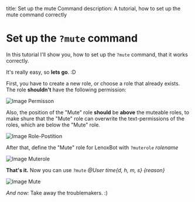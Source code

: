 title: Set up the mute Command
description: A tutorial, how to set up the mute command correctly

# Set up the `?mute` command

In this tutorial I'll show you, how to set up the `?mute` command, that it works correctly.

It's really easy, so **lets go**. :D

First, you have to create a new role, or choose a role that already exists.
The role **shouldn't** have the following permission:

![Image Permisson](https://i.imgur.com/Nr0TfQk.png)

Also, the position of the "Mute" role **should** be **above** the muteable roles, to make shure that the "Mute" role can overwrite the text-permissions of the roles, which are below the "Mute" role.

![Image Role-Postition](https://i.imgur.com/yBvWJ5N.png)

After that, define the "Mute" role for LenoxBot with `?muterole` *rolename*

![Image Muterole](https://i.imgur.com/dJ0wFZS.png)

**That's it.** Now you can use `?mute` *@User time{d, h, m, s} {reason}*

![Image Mute](https://i.imgur.com/mHJdqrR.png)

*And now:* Take away the troublemakers. :)
